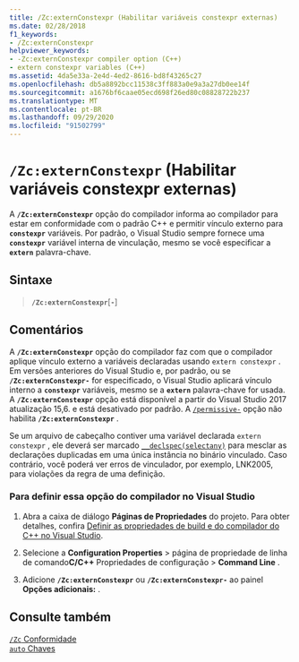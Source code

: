 ```yaml
---
title: /Zc:externConstexpr (Habilitar variáveis constexpr externas)
ms.date: 02/28/2018
f1_keywords:
- /Zc:externConstexpr
helpviewer_keywords:
- -Zc:externConstexpr compiler option (C++)
- extern constexpr variables (C++)
ms.assetid: 4da5e33a-2e4d-4ed2-8616-bd8f43265c27
ms.openlocfilehash: db5a8892bcc11538c3ff883a0e9a3a27db0ee14f
ms.sourcegitcommit: a1676bf6caae05ecd698f26ed80c08828722b237
ms.translationtype: MT
ms.contentlocale: pt-BR
ms.lasthandoff: 09/29/2020
ms.locfileid: "91502799"
---
```

# <a name="zcexternconstexpr-enable-extern-constexpr-variables"></a>`/Zc:externConstexpr` (Habilitar variáveis constexpr externas)

A **`/Zc:externConstexpr`** opção do compilador informa ao compilador para estar em conformidade com o padrão C++ e permitir vínculo externo para **`constexpr`** variáveis. Por padrão, o Visual Studio sempre fornece uma **`constexpr`** variável interna de vinculação, mesmo se você especificar a **`extern`** palavra-chave.

## <a name="syntax"></a>Sintaxe

> **`/Zc:externConstexpr`**[**`-`**]

## <a name="remarks"></a>Comentários

A **`/Zc:externConstexpr`** opção do compilador faz com que o compilador aplique vínculo externo a variáveis declaradas usando `extern constexpr` . Em versões anteriores do Visual Studio e, por padrão, ou se **`/Zc:externConstexpr-`** for especificado, o Visual Studio aplicará vínculo interno a **`constexpr`** variáveis, mesmo se a **`extern`** palavra-chave for usada. A **`/Zc:externConstexpr`** opção está disponível a partir do Visual Studio 2017 atualização 15,6. e está desativado por padrão. A [`/permissive-`](permissive-standards-conformance.md) opção não habilita **`/Zc:externConstexpr`** .

Se um arquivo de cabeçalho contiver uma variável declarada `extern constexpr` , ele deverá ser marcado [`__declspec(selectany)`](../../cpp/selectany.md) para mesclar as declarações duplicadas em uma única instância no binário vinculado. Caso contrário, você poderá ver erros de vinculador, por exemplo, LNK2005, para violações da regra de uma definição.

### <a name="to-set-this-compiler-option-in-visual-studio"></a>Para definir essa opção do compilador no Visual Studio

1. Abra a caixa de diálogo **Páginas de Propriedades** do projeto. Para obter detalhes, confira [Definir as propriedades de build e do compilador do C++ no Visual Studio](../working-with-project-properties.md).

1. Selecione a **Configuration Properties**  >  página de propriedade de linha de comando**C/C++** Propriedades de configuração  >  **Command Line** .

1. Adicione **`/Zc:externConstexpr`** ou **`/Zc:externConstexpr-`** ao painel **Opções adicionais:** .

## <a name="see-also"></a>Consulte também

[`/Zc` Conformidade](zc-conformance.md)<br/>
[`auto` Chaves](../../cpp/auto-cpp.md)

